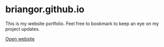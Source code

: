 # briangor.github.io

This is my website portfolio. Feel free to bookmark to keep an eye on my project updates.

[Open website](https://briangor.github.io)
